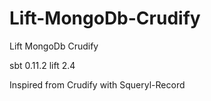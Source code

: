 Lift-MongoDb-Crudify
====================

Lift MongoDb Crudify

sbt 0.11.2
lift 2.4

Inspired from Crudify with Squeryl-Record
